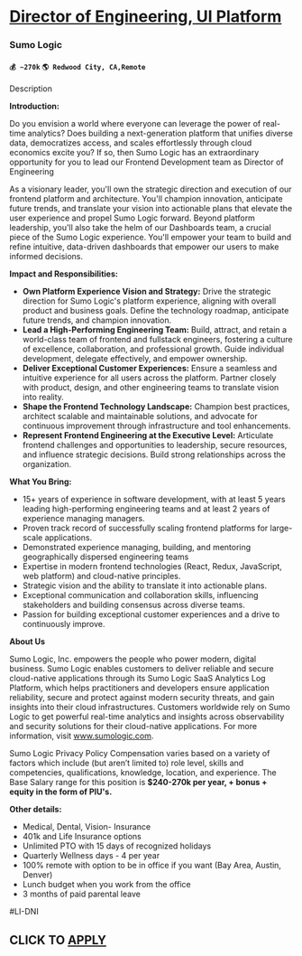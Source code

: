 # [Director of Engineering, UI Platform](https://www.remotewlb.com/apply/director-of-engineering-ui-platform)  
### Sumo Logic  
#### `💰 ~270k` `🌎 Redwood City, CA,Remote`  

Description

**Introduction:**

Do you envision a world where everyone can leverage the power of real-time analytics? Does building a next-generation platform that unifies diverse data, democratizes access, and scales effortlessly through cloud economics excite you? If so, then Sumo Logic has an extraordinary opportunity for you to lead our Frontend Development team as Director of Engineering

As a visionary leader, you'll own the strategic direction and execution of our frontend platform and architecture. You'll champion innovation, anticipate future trends, and translate your vision into actionable plans that elevate the user experience and propel Sumo Logic forward. Beyond platform leadership, you'll also take the helm of our Dashboards team, a crucial piece of the Sumo Logic experience. You'll empower your team to build and refine intuitive, data-driven dashboards that empower our users to make informed decisions.

**Impact and Responsibilities:**

  * **Own Platform Experience Vision and Strategy:** Drive the strategic direction for Sumo Logic's platform experience, aligning with overall product and business goals. Define the technology roadmap, anticipate future trends, and champion innovation.
  * **Lead a High-Performing Engineering Team:** Build, attract, and retain a world-class team of frontend and fullstack engineers, fostering a culture of excellence, collaboration, and professional growth. Guide individual development, delegate effectively, and empower ownership.
  * **Deliver Exceptional Customer Experiences:** Ensure a seamless and intuitive experience for all users across the platform. Partner closely with product, design, and other engineering teams to translate vision into reality.
  * **Shape the Frontend Technology Landscape:** Champion best practices, architect scalable and maintainable solutions, and advocate for continuous improvement through infrastructure and tool enhancements.
  * **Represent Frontend Engineering at the Executive Level:** Articulate frontend challenges and opportunities to leadership, secure resources, and influence strategic decisions. Build strong relationships across the organization.

**What You Bring:**

  * 15+ years of experience in software development, with at least 5 years leading high-performing engineering teams and at least 2 years of experience managing managers. 
  * Proven track record of successfully scaling frontend platforms for large-scale applications.
  * Demonstrated experience managing, building, and mentoring geographically dispersed engineering teams
  * Expertise in modern frontend technologies (React, Redux, JavaScript, web platform) and cloud-native principles.
  * Strategic vision and the ability to translate it into actionable plans.
  * Exceptional communication and collaboration skills, influencing stakeholders and building consensus across diverse teams.
  * Passion for building exceptional customer experiences and a drive to continuously improve. 

**About Us**

Sumo Logic, Inc. empowers the people who power modern, digital business. Sumo Logic enables customers to deliver reliable and secure cloud-native applications through its Sumo Logic SaaS Analytics Log Platform, which helps practitioners and developers ensure application reliability, secure and protect against modern security threats, and gain insights into their cloud infrastructures. Customers worldwide rely on Sumo Logic to get powerful real-time analytics and insights across observability and security solutions for their cloud-native applications. For more information, visit www.sumologic.com.

Sumo Logic Privacy Policy Compensation varies based on a variety of factors which include (but aren’t limited to) role level, skills and competencies, qualifications, knowledge, location, and experience. The Base Salary range for this position is **$240-270k per year, + bonus + equity in the form of PIU's.**

**Other details:**

  * Medical, Dental, Vision- Insurance
  * 401k and Life Insurance options
  * Unlimited PTO with 15 days of recognized holidays
  * Quarterly Wellness days - 4 per year
  * 100% remote with option to be in office if you want (Bay Area, Austin, Denver)
  * Lunch budget when you work from the office
  * 3 months of paid parental leave

#LI-DNI

  
## CLICK TO [APPLY](https://www.remotewlb.com/apply/director-of-engineering-ui-platform)

